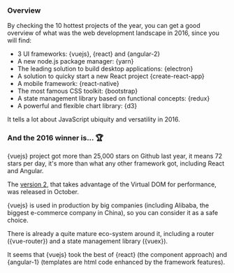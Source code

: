 ### Overview

By checking the 10 hottest projects of the year, you can get a good overview of what was the web development landscape in 2016, since you will find:

* 3 UI frameworks: {vuejs}, {react} and {angular-2}
* A new node.js package manager: {yarn}
* The leading solution to build desktop applications: {electron}
* A solution to quicky start a new React project {create-react-app}
* A mobile framework: {react-native}
* The most famous CSS toolkit: {bootstrap}
* A state management library based on functional concepts: {redux}
* A powerful and flexible chart library: {d3}

It tells a lot about JavaScript ubiquity and versatility in 2016.

### And the 2016 winner is... 🏆

{vuejs} project got more than 25,000 stars on Github last year, it means 72 stars per day, it's more than what any other framework got, including React and Angular.

The [version 2](https://medium.com/the-vue-point/vue-2-0-is-here-ef1f26acf4b8#.lekly4sa8), that takes advantage of the Virtual DOM for performance, was released in October.

{vuejs} is used in production by big companies (including Alibaba, the biggest e-commerce company in China), so you can consider it as a safe choice.

There is already a quite mature eco-system around it, including a router ({vue-router}) and a state management library ({vuex}).

It seems that {vuejs} took the best of {react} (the component approach) and {angular-1} (templates are html code enhanced by the framework features).
